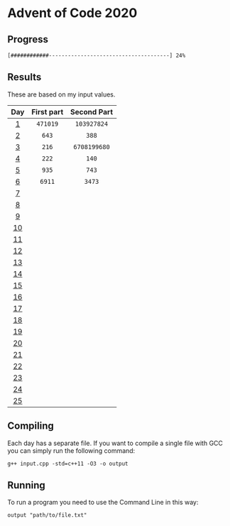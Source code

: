 # Advent of Code 2020

## Progress

    [############--------------------------------------] 24%

## Results

These are based on my input values.

Day                                        | First part       | Second Part
:----------------------------------------: | :--------------: | :--------------:
[1](https://adventofcode.com/2020/day/1)   | `471019`         | `103927824`
[2](https://adventofcode.com/2020/day/2)   | `643`            | `388`
[3](https://adventofcode.com/2020/day/3)   | `216`            | `6708199680`
[4](https://adventofcode.com/2020/day/4)   | `222`            | `140`
[5](https://adventofcode.com/2020/day/5)   | `935`            | `743`
[6](https://adventofcode.com/2020/day/6)   | `6911`           | `3473`
[7](https://adventofcode.com/2020/day/7)   |                  | 
[8](https://adventofcode.com/2020/day/8)   |                  | 
[9](https://adventofcode.com/2020/day/9)   |                  | 
[10](https://adventofcode.com/2020/day/10) |                  | 
[11](https://adventofcode.com/2020/day/11) |                  | 
[12](https://adventofcode.com/2020/day/12) |                  | 
[13](https://adventofcode.com/2020/day/13) |                  | 
[14](https://adventofcode.com/2020/day/14) |                  | 
[15](https://adventofcode.com/2020/day/15) |                  | 
[16](https://adventofcode.com/2020/day/16) |                  | 
[17](https://adventofcode.com/2020/day/17) |                  | 
[18](https://adventofcode.com/2020/day/18) |                  | 
[19](https://adventofcode.com/2020/day/19) |                  | 
[20](https://adventofcode.com/2020/day/20) |                  | 
[21](https://adventofcode.com/2020/day/21) |                  | 
[22](https://adventofcode.com/2020/day/22) |                  | 
[23](https://adventofcode.com/2020/day/23) |                  | 
[24](https://adventofcode.com/2020/day/24) |                  | 
[25](https://adventofcode.com/2020/day/25) |                  | 

## Compiling

Each day has a separate file. If you want to compile a single file with GCC you can simply run the following command:

    g++ input.cpp -std=c++11 -O3 -o output

## Running

To run a program you need to use the Command Line in this way:

    output "path/to/file.txt"